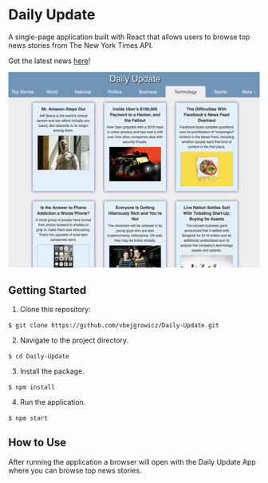 # Daily Update
A single-page application built with React that allows users to browse top news stories from The New York Times API.

Get the latest news [here](https://vbejgrowicz.github.io/Daily-Update/#/)!

<img src="/screenshots/DailyUpdate-Technology.png" width="600">

## Getting Started
1.  Clone this repository:

  `$ git clone https://github.com/vbejgrowicz/Daily-Update.git`

2.  Navigate to the project directory.

  `$ cd Daily-Update`

3.  Install the package.

  `$ npm install`

4.  Run the application.

  `$ npm start`
  
## How to Use
After running the application a browser will open with the Daily Update App where you can browse top news stories.
